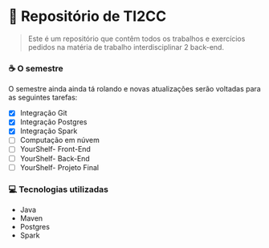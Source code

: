 # 🚀 Repositório de TI2CC

> Este é um repositório que contêm todos os trabalhos e exercícios pedidos na matéria de trabalho interdisciplinar 2 back-end.

### ☕ O semestre

O semestre ainda ainda tá rolando e novas atualizações serão voltadas para as seguintes tarefas:

- [x] Integração Git
- [x] Integração Postgres
- [x] Integração Spark
- [ ] Computação em núvem
- [ ] YourShelf- Front-End
- [ ] YourShelf- Back-End
- [ ] YourShelf- Projeto Final

### 💻 Tecnologias utilizadas

- Java
- Maven
- Postgres
- Spark

